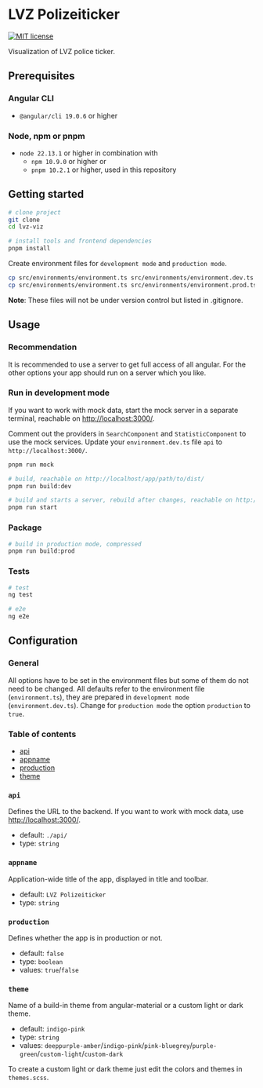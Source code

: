 # LVZ Polizeiticker

[![MIT license](https://img.shields.io/badge/license-MIT-blue.svg)](../LICENSE)

Visualization of LVZ police ticker.

## Prerequisites

### Angular CLI

* `@angular/cli 19.0.6` or higher

### Node, npm or pnpm

* `node 22.13.1` or higher in combination with
  * `npm 10.9.0` or higher or
  * `pnpm 10.2.1` or higher, used in this repository

## Getting started

```bash
# clone project
git clone
cd lvz-viz

# install tools and frontend dependencies
pnpm install
```

Create environment files for `development mode` and `production mode`.

```bash
cp src/environments/environment.ts src/environments/environment.dev.ts
cp src/environments/environment.ts src/environments/environment.prod.ts
```

**Note**: These files will not be under version control but listed in .gitignore.

## Usage

### Recommendation

It is recommended to use a server to get full access of all angular.
For the other options your app should run on a server which you like.

### Run in development mode

If you want to work with mock data, start the mock server in a separate terminal, reachable on [http://localhost:3000/](http://localhost:3000/).

Comment out the providers in `SearchComponent` and `StatisticComponent` to use the mock services.
Update your `environment.dev.ts` file `api` to `http://localhost:3000/`.

```bash
pnpm run mock
```

```bash
# build, reachable on http://localhost/app/path/to/dist/
pnpm run build:dev

# build and starts a server, rebuild after changes, reachable on http://localhost:4200/
pnpm run start
```

### Package

```bash
# build in production mode, compressed
pnpm run build:prod
```

### Tests

```bash
# test
ng test

# e2e
ng e2e
```

## Configuration

### General

All options have to be set in the environment files but some of them do not need to be changed.
All defaults refer to the environment file (`environment.ts`), they are prepared in `development mode` (`environment.dev.ts`).
Change for `production mode` the option `production` to `true`.

### Table of contents

* [api](#api)
* [appname](#appname)
* [production](#production)
* [theme](#theme)

### `api`

Defines the URL to the backend.
If you want to work with mock data, use [http://localhost:3000/](http://localhost:3000/).

* default: `./api/`
* type: `string`

### `appname`

Application-wide title of the app, displayed in title and toolbar.

* default: `LVZ Polizeiticker`
* type: `string`

### `production`

Defines whether the app is in production or not.

* default: `false`
* type: `boolean`
* values: `true`/`false`

### `theme`

Name of a build-in theme from angular-material or a custom light or dark theme.

* default: `indigo-pink`
* type: `string`
* values: `deeppurple-amber`/`indigo-pink`/`pink-bluegrey`/`purple-green`/`custom-light`/`custom-dark`

To create a custom light or dark theme just edit the colors and themes in `themes.scss`.

